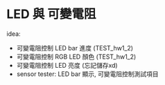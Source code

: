 # LED 與 可變電阻
idea:
 - 可變電阻控制 LED bar 進度 (TEST_hw1_2)
 - 可變電阻控制 RGB LED 顏色 (TEST_hw1_2)
 - 可變電阻控制 LED 亮度 (忘記儲存xd)
 - sensor tester: LED bar 顯示, 可變電阻控制測試項目
